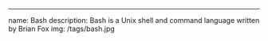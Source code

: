 ---
name: Bash
description: Bash is a Unix shell and command language written by Brian Fox
img: /tags/bash.jpg
